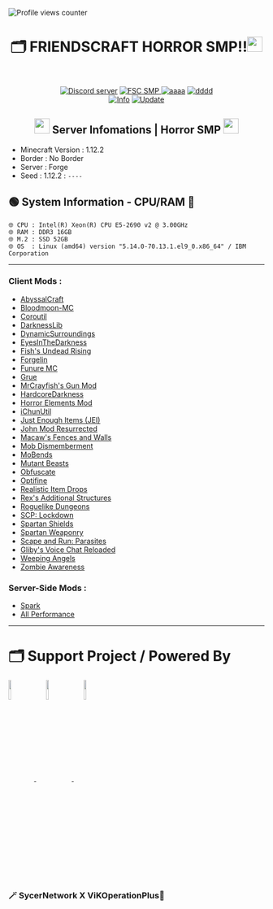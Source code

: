 ![Profile views counter](https://komarev.com/ghpvc/?username=pppekkungz&plastic&color=00E8FF)

<h1 align="center">🗂️ FRIENDSCRAFT HORROR SMP!!<img src="https://media.giphy.com/media/hvRJCLFzcasrR4ia7z/giphy.gif" width="30"></h1>
<br>
<p align="center">
    <a href="https://discord.gg/9HFENuTPnm"><img src="https://img.shields.io/static/v1?style=for-the-badge&message=Discord&color=5865F2&logo=Discord&logoColor=FFFFFF&label=" alt="Discord server"/></a>
    <a href="https://www.youtube.com/hashtag/friendscrafthorrorsmp"><img src="https://img.shields.io/static/v1?style=for-the-badge&message=YouTube&color=FF0000&logo=YouTube&logoColor=FFFFFF&label=" alt="FSC SMP" />
    <a href="https://www.youtube.com/watch?v=UsnUbgpanw0"><img src="https://img.shields.io/static/v1?style=for-the-badge&message=Minecraft&color=62B47A&logo=Minecraft&logoColor=FFFFFF&label=" alt="aaaa" /></a>
    <a href="https://www.debian.org/"><img src="https://img.shields.io/static/v1?style=for-the-badge&message=Debian&color=A81D33&logo=Debian&logoColor=FFFFFF&label=" alt="dddd"></a>
        <br>
<a href="https://www.youtube.com/hashtag/friendscrafthorrorsmp"><img src="https://img.shields.io/appveyor/build/gruntjs/grunt?label=INFO%20SERVER&style=for-the-badge" alt="Info"/></a>
<a href="https://www.youtube.com/hashtag/friendscrafthorrorsmp"><img src="https://img.shields.io/nodeping/uptime/jkiwn052-ntpp-4lbb-8d45-ihew6d9ucoei?label=LAST%20UPDATE&style=for-the-badge" alt="Update"/></a> 
        
  </p>
</div>
<h2 align="center">
<img src="https://cdn.discordapp.com/emojis/551174760227274752.webp?size=44&quality=lossless" width="30">
Server Infomations | Horror SMP
<img src="https://cdn.discordapp.com/emojis/955400481868488734.gif?size=44&quality=lossless" width="30"></h2>


* Minecraft Version : 1.12.2
* Border : No Border
* Server : Forge
* Seed : 1.12.2 : `----`

## 🟢 System Information - CPU/RAM 🏡
```
🌐 CPU : Intel(R) Xeon(R) CPU E5-2690 v2 @ 3.00GHz
🌐 RAM : DDR3 16GB
🌐 M.2 : SSD 52GB
🌐 OS  : Linux (amd64) version "5.14.0-70.13.1.el9_0.x86_64" / IBM Corporation
```
------------------------------------------------------------------

### Client Mods :
- [AbyssalCraft](https://www.curseforge.com/minecraft/mc-mods/abyssalcraft)
- [Bloodmoon-MC](https://www.curseforge.com/minecraft/mc-mods/bloodmoon)
- [Coroutil](https://www.curseforge.com/minecraft/mc-mods/coroutil)
- [DarknessLib](https://www.curseforge.com/minecraft/mc-mods/DarknessLib)
- [DynamicSurroundings](https://www.curseforge.com/minecraft/mc-mods/Dynamic-Surroundings)
- [EyesInTheDarkness](https://www.curseforge.com/minecraft/mc-mods/eyes-in-the-darkness)
- [Fish's Undead Rising](https://www.curseforge.com/minecraft/mc-mods/fishs-undead-rising)
- [Forgelin](https://www.curseforge.com/minecraft/mc-mods/Forgelin)
- [Funure MC](https://www.curseforge.com/minecraft/mc-mods/future-mc)
- [Grue](https://www.curseforge.com/minecraft/mc-mods/Grue)
- [MrCrayfish's Gun Mod](https://www.curseforge.com/minecraft/mc-mods/mrcrayfishs-gun-mod)
- [HardcoreDarkness](https://www.curseforge.com/minecraft/mc-mods/hardcore-darkness)
- [Horror Elements Mod](https://www.curseforge.com/minecraft/mc-mods/horror-elements-mod)
- [iChunUtil](https://www.curseforge.com/minecraft/mc-mods/iChunUtil)
- [Just Enough Items (JEI)](https://www.curseforge.com/minecraft/mc-mods/jei)
- [John Mod Resurrected](https://www.curseforge.com/minecraft/mc-mods/john-mod-resurrected)
- [Macaw's Fences and Walls](https://www.curseforge.com/minecraft/mc-mods/macaws-fences-and-walls)
- [Mob Dismemberment](https://www.curseforge.com/minecraft/mc-mods/mob-dismemberment)
- [MoBends](https://www.curseforge.com/minecraft/mc-mods/Mo-Bends)
- [Mutant Beasts](https://www.curseforge.com/minecraft/mc-mods/mutant-beasts)
- [Obfuscate](https://www.curseforge.com/minecraft/mc-mods/obfuscate)
- [Optifine](https://optifine.net/adloadx?f=OptiFine_1.12.2_HD_U_E3.jar&x=)
- [Realistic Item Drops](https://www.curseforge.com/minecraft/mc-mods/realistic-item-drops)
- [Rex's Additional Structures](https://www.curseforge.com/minecraft/mc-mods/additional-structures)
- [Roguelike Dungeons](https://www.curseforge.com/minecraft/mc-mods/roguelike-dungeons)
- [SCP: Lockdown](https://www.curseforge.com/minecraft/mc-mods/SCP-Lockdown)
- [Spartan Shields](https://www.curseforge.com/minecraft/mc-mods/Spartan-Shields)
- [Spartan Weaponry](https://www.curseforge.com/minecraft/mc-mods/Spartan-Weaponry)
- [Scape and Run: Parasites](https://www.curseforge.com/minecraft/mc-mods/scape-and-run-parasites)
- [Gliby's Voice Chat Reloaded](https://www.curseforge.com/minecraft/mc-mods/glibys-voice-chat-reloaded)
- [Weeping Angels](https://www.curseforge.com/minecraft/mc-mods/weeping-angels)
- [Zombie Awareness](https://www.curseforge.com/minecraft/mc-mods/zombie-awareness)

### Server-Side Mods :
- [Spark](https://www.curseforge.com/minecraft/mc-mods/spark)
- [All Performance](https://gist.github.com/NordicGamerFE/f180324b649f0f62a1deb6ff571e2859)


------------------------------------------------------------------

# 🗂️ Support Project / Powered By


<div align="left">
<a target="_blank" href="https://github.com/PPekKunGz">
  <img src="https://avatars.githubusercontent.com/u/54957742?v=4" align="center" width="10%" />
</a>
    <a>&nbsp;&nbsp;&nbsp;&nbsp;</a>
<a target="_blank" href="https://github.com/LoQqvEe">
  <img src="https://avatars.githubusercontent.com/u/39002153?v=4" align="center" width="10%" />
    <a>&nbsp;&nbsp;&nbsp;&nbsp;</a>
<a target="_blank" href="https://github.com/SycerNetwork-Inc">
  <img src="https://cdn.discordapp.com/attachments/889652344202088458/963822631679848479/SycerNetwork.png" align="center" width="10%" />
</a>
</a>
</div> 


### 🪄 SycerNetwork X ViKOperationPlus🧪
